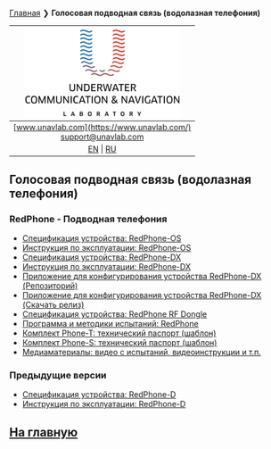 [Главная](/README_RU) ❯ **Голосовая подводная связь (водолазная телефония)**

| ![logo](/documentation/sm_logo.png) |
| :---: |
| [www.unavlab.com](https://www.unavlab.com/) <br/> [support@unavlab.com](mailto:support@unavlab.com) |
| [EN](underwater_wireless_voice_systems_en.md) \| [RU](underwater_wireless_voice_systems_ru.md) |

## Голосовая подводная связь (водолазная телефония)
### RedPhone - Подводная телефония
* [Спецификация устройства: RedPhone-OS](/documentation/RU/RedPhone/RedPhone_OS_Specification_ru.md)
* [Инструкция по эксплуатации: RedPhone-OS](/documentation/RU/RedPhone/RedPhone_OS_Users_manual_ru.md)
* [Спецификация устройства: RedPhone-DX](/documentation/RU/RedPhone/RedPhone_DX_Specification_ru.md)
* [Инструкция по эксплуатации: RedPhone-DX](/documentation/RU/RedPhone/RedPhone_DX_Users_Manual_ru.md)
* [Приложение для конфигурирования устройства RedPhone-DX (Репозиторий)](https://github.com/ucnl/RedPhoneDXConfig)
* [Приложение для конфигурирования устройства RedPhone-DX (Скачать релиз)](https://github.com/ucnl/RedPhoneDXConfig/releases/download/1.0/RedPhoneDXConfig.zip)
* [Спецификация устройства: RedPhone RF Dongle](/documentation/RU/RedPhone/RedPhone_RF_Dongle_Specification_ru.md)
* [Программа и методики испытаний: RedPhone](/documentation/RU/RedPhone/RedPhone_PM_ru.md)
* [Комплект Phone-T: технический паспорт (шаблон)](/documentation/RU/RedPhone/Phone_T_package_tech_passport_ru.md)
* [Комплект Phone-S: технический паспорт (шаблон)](/documentation/RU/RedPhone/Phone_S_package_tech_passport_ru.md)
* [Медиаматериалы: видео c испытаний, видеоинструкции и т.п.](/documentation/RU/RedPhone/media.md)

### Предыдущие версии
* [Спецификация устройства: RedPhone-D](/documentation/RU/RedPhone/RedPhone_Specification_ru.md)  
* [Инструкция по эксплуатации: RedPhone-D](/documentation/RU/RedPhone/RedPhone_Users_Manual_ru.md)

## [На главную](README_RU.md)
